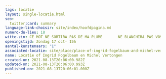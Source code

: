 ```yaml
---
tags: locatie
layout: single-locatie.html
seo:
  twitter:card: summary
language-link-choisir: site/index/hoofdpagina.md
numero-du-lieu: 18
witte-zin: CE MOT NE SORTIRA PAS DE MA PLUME       NE BLANCHIRA PAS VOS LÈVRES
openingstijd: Zondag 17 oct- 15h
aantal-kunstenaars: "1"
associated-locatie: site/place/place-of-ingrid-fogelbaum-and-michel-vertongen.md
name: Locatie of Ingrid Fogelbaum en Michel Vertongen
created-on: 2021-08-13T20:06:00.982Z
updated-on: 2021-08-13T20:06:00.993Z
published-on: 2021-08-13T20:06:01.000Z
---
```


